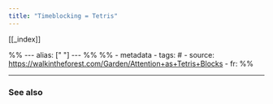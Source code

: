 ```yaml
---
title: "Timeblocking = Tetris"
---
```


[[_index]] 

%% ---
alias: [" "]
--- %%
%% - metadata
	- tags: #
	- source: https://walkintheforest.com/Garden/Attention+as+Tetris+Blocks
	- fr: 
%%


-------------
### See also


